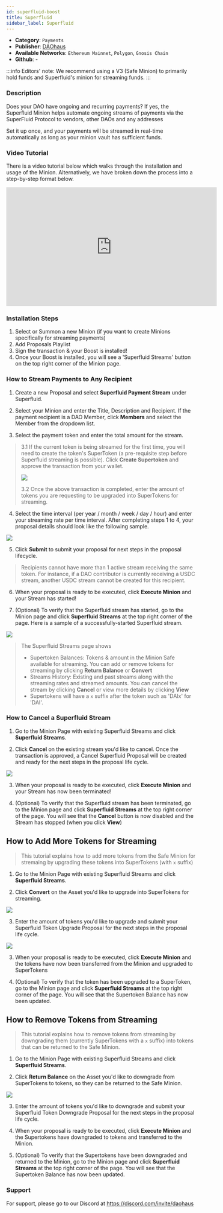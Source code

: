 ```yaml
---
id: superfluid-boost
title: Superfluid
sidebar_label: Superfluid
---
```


* **Category**: `Payments`
* **Publisher**: [DAOhaus](https://app.daohaus.club/dao/0x64/0xef3d8c4fbb1860fceab16595db7e650cd5ad51c1)
* **Available Networks**: `Ethereum Mainnet`, `Polygon`, `Gnosis Chain`
* **Github**: -

:::info
Editors' note: We recommend using a V3 (Safe Minion) to primarily hold funds and Superfluid's minion for streaming funds. 
::: 

### Description 

Does your DAO have ongoing and recurring payments? If yes, the Superfluid Minion helps automate ongoing streams of payments via the SuperFluid Protocol to vendors, other DAOs and any addresses

Set it up once, and your payments will be streamed in real-time automatically as long as your minion vault has sufficient funds.


### Video Tutorial 

There is a video tutorial below which walks through the installation and usage of the Minion. Alternatively, we have broken down the process into a step-by-step format below. 

<iframe width="560" height="315" src="https://www.youtube.com/embed/OaUibq9nrHw" title="YouTube video player" frameborder="0" allow="accelerometer; autoplay; clipboard-write; encrypted-media; gyroscope; picture-in-picture" allowfullscreen></iframe>

### Installation Steps 

1. Select or Summon a new Minion (if you want to create Minions specifically for streaming payments)
2. Add Proposals Playlist
3. Sign the transaction & your Boost is installed! 
4. Once your Boost is installed, you will see a 'Superfluid Streams' button on the top right corner of the Minion page. 


### How to Stream Payments to Any Recipient 

1. Create a new Proposal and select **Superfluid Payment Stream** under Superfluid. 

2. Select your Minion and enter the Title, Description and Recipient. If the payment recipient is a DAO Member, click **Members** and select the Member from the dropdown list. 

3. Select the payment token and enter the total amount for the stream. 

> 3.1 If the current token is being streamed for the first time, you will need to create the token's SuperToken (a pre-requisite step before Superfluid streaming is possible). Click **Create Supertoken** and approve the transaction from your wallet.
> 
> ![](https://i.imgur.com/SdrFn15.png)
> 
> 3.2 Once the above transaction is completed, enter the amount of tokens you are requesting to be upgraded into SuperTokens for streaming. 

4. Select the time interval (per year / month / week / day / hour) and enter your streaming rate per time interval. After completing steps 1 to 4, your proposal details should look like the following sample. 

![](https://i.imgur.com/3YxZplN.png)

5. Click **Submit** to submit your proposal for next steps in the proposal lifecycle. 

> Recipients cannot have more than 1 active stream receiving the same token. For instance, if a DAO contributor is currently receiving a USDC stream, another USDC stream cannot be created for this recipient.  

6. When your proposal is ready to be executed, click **Execute Minion** and your Stream has started! 

7. (Optional) To verify that the Superfluid stream has started, go to the Minion page and click **Superfluid Streams** at the top right corner of the page. Here is a sample of a successfully-started Superfluid stream. 

![](https://i.imgur.com/IQM6qCL.png)

> The Superfluid Streams page shows
> - Supertoken Balances: Tokens & amount in the Minion Safe available for streaming. You can add or remove tokens for streaming by clicking **Return Balance** or **Convert**
> - Streams History: Existing and past streams along with the streaming rates and streamed amounts. You can cancel the stream by clicking **Cancel** or view more details by clicking **View**
> - Supertokens will have a `x` suffix after the token such as 'DAIx' for 'DAI'.


### How to Cancel a Superfluid Stream 

1. Go to the Minion Page with existing Superfluid Streams and click **Superfluid Streams**. 

2. Click **Cancel** on the existing stream you'd like to cancel. Once the transaction is approved, a Cancel Superfluid Proposal will be created and ready for the next steps in the proposal life cycle. 

![](https://i.imgur.com/2N9DTSr.png)

3. When your proposal is ready to be executed, click **Execute Minion** and your Stream has now been terminated! 

4. (Optional) To verify that the Superfluid stream has been terminated, go to the Minion page and click **Superfluid Streams** at the top right corner of the page. You will see that the **Cancel** button is now disabled and the Stream has stopped (when you click **View**)

## How to Add More Tokens for Streaming
> This tutorial explains how to add more tokens from the Safe Minion for stremaing by upgrading these tokens into SuperTokens (with `x` suffix) 

1. Go to the Minion Page with existing Superfluid Streams and click **Superfluid Streams**. 

2. Click **Convert** on the Asset you'd like to upgrade into SuperTokens for streaming. 

![](https://i.imgur.com/IQM6qCL.png)

3. Enter the amount of tokens you'd like to upgrade and submit your Superfluid Token Upgrade Proposal for the next steps in the proposal life cycle. 

![](https://i.imgur.com/DNYzbUF.png)

3. When your proposal is ready to be executed, click **Execute Minion** and the tokens have now been transferred from the Minion and upgraded to SuperTokens

4. (Optional) To verify that the token has been upgraded to a SuperToken, go to the Minion page and click **Superfluid Streams** at the top right corner of the page. You will see that the Supertoken Balance has now been updated.


## How to Remove Tokens from Streaming
> This tutorial explains how to remove tokens from streaming by downgrading them (currently SuperTokens with a `x` suffix) into tokens that can be returned to the Safe Minion. 

1. Go to the Minion Page with existing Superfluid Streams and click **Superfluid Streams**. 

2. Click **Return Balance** on the Asset you'd like to downgrade from SuperTokens to tokens, so they can be returned to the Safe Minion. 

![](https://i.imgur.com/IQM6qCL.png)

3. Enter the amount of tokens you'd like to downgrade and submit your Superfluid Token Downgrade Proposal for the next steps in the proposal life cycle. 

3. When your proposal is ready to be executed, click **Execute Minion** and the Supertokens have downgraded to tokens and transferred to the Minion. 

4. (Optional) To verify that the Supertokens have been downgraded and returned to the Minion, go to the Minion page and click **Superfluid Streams** at the top right corner of the page. You will see that the Supertoken Balance has now been updated.

### Support 

For support, please go to our Discord at https://discord.com/invite/daohaus
